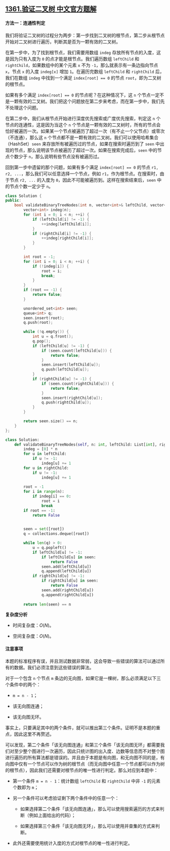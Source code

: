 ## [1361.验证二叉树 中文官方题解](https://leetcode.cn/problems/validate-binary-tree-nodes/solutions/100000/yan-zheng-er-cha-shu-by-leetcode-solution)
#### 方法一：连通性判定

我们将验证二叉树的过程分为两步：第一步找到二叉树的根节点，第二步从根节点开始对二叉树进行遍历，判断其是否为一颗有效的二叉树。

在第一步中，为了找到根节点，我们需要用数组 `indeg` 存放所有节点的入度，这是因为只有入度为 `0` 的点才能是根节点。我们遍历数组 `leftChild` 和 `rightChild`，如果数组中的某个元素 `x` 不为 `-1`，那么就表示有一条边指向节点 `x`，节点 `x` 的入度 `indeg[x]` 增加 `1`。在遍历完数组 `leftChild` 和 `rightChild` 后，我们在数组 `indeg` 中找到一个满足 `index[root] == 0` 的节点 `root`，即为二叉树的根节点。

如果有多个满足 `index[root] == 0` 的节点呢？在这种情况下，这 `n` 个节点一定不是一颗有效的二叉树。我们把这个问题放在第二步来考虑，而在第一步中，我们先不处理这个问题。

在第二步中，我们从根节点开始进行深度优先搜索或广度优先搜索，判定这 `n` 个节点的连通性，这是因为当这个 `n` 个节点是一颗有效的二叉树时，所有的节点会恰好被遍历一次。如果某一个节点被遍历了超过一次（有不止一个父节点）或零次（不连通），那么这 `n` 个节点都不是一颗有效的二叉树。我们可以使用哈希集合（HashSet）`seen` 来存放所有被遍历过的节点，如果在搜索时遍历到了 `seen` 中出现的节点，那么说明该节点被遍历了超过一次。如果在搜索完成后，`seen` 中的节点个数少于 `n`，那么说明有些节点没有被遍历过。

回到第一步中遗留的那个问题，如果有多个满足 `index[root] == 0` 的节点 `r1, r2, ...`，那么我们可以任意选择一个节点，例如 `r1`，作为根节点。在搜索时，由于节点 `r2, ...` 的入度为 `0`，因此不可能被遍历到。这样在搜索结束后，`seen` 中的节点个数一定少于 `n`。

```C++ [sol1-C++]
class Solution {
public:
    bool validateBinaryTreeNodes(int n, vector<int>& leftChild, vector<int>& rightChild) {
        vector<int> indeg(n);
        for (int i = 0; i < n; ++i) {
            if (leftChild[i] != -1) {
                ++indeg[leftChild[i]];
            }
            if (rightChild[i] != -1) {
                ++indeg[rightChild[i]];
            }
        }

        int root = -1;
        for (int i = 0; i < n; ++i) {
            if (!indeg[i]) {
                root = i;
                break;
            }
        }
        if (root == -1) {
            return false;
        }

        unordered_set<int> seen;
        queue<int> q;
        seen.insert(root);
        q.push(root);

        while (!q.empty()) {
            int u = q.front();
            q.pop();
            if (leftChild[u] != -1) {
                if (seen.count(leftChild[u])) {
                    return false;
                }
                seen.insert(leftChild[u]);
                q.push(leftChild[u]);
            }
            if (rightChild[u] != -1) {
                if (seen.count(rightChild[u])) {
                    return false;
                }
                seen.insert(rightChild[u]);
                q.push(rightChild[u]);
            }
        }

        return seen.size() == n;
    }
};
```

```Python [sol1-Python3]
class Solution:
    def validateBinaryTreeNodes(self, n: int, leftChild: List[int], rightChild: List[int]) -> bool:
        indeg = [0] * n
        for u in leftChild:
            if u != -1:
                indeg[u] += 1
        for u in rightChild:
            if u != -1:
                indeg[u] += 1
        
        root = -1
        for i in range(n):
            if indeg[i] == 0:
                root = i
                break
        if root == -1:
            return False

        
        seen = set([root])
        q = collections.deque([root])

        while len(q) > 0:
            u = q.popleft()
            if leftChild[u] != -1:
                if leftChild[u] in seen:
                    return False
                seen.add(leftChild[u])
                q.append(leftChild[u])
            if rightChild[u] != -1:
                if rightChild[u] in seen:
                    return False
                seen.add(rightChild[u])
                q.append(rightChild[u])
        
        return len(seen) == n
```

**复杂度分析**

- 时间复杂度：$O(N)$。

- 空间复杂度：$O(N)$。

#### 注意事项

本题的标准程序有误，并且测试数据非常弱，这会导致一些错误的算法可以通过所有的数据。我们必须注意到这些错误的算法。

对于一个包含 `n` 个节点 `m` 条边的无向图，如果它是一棵树，那么必须满足以下三个条件中的两个：

- `m = n - 1`；

- 该无向图连通；

- 该无向图无环。

事实上，只要满足其中的两个条件，就可以推出第三个条件。证明不是本题的重点，因此这里不再赘述。

可以发现，第二个条件「该无向图连通」和第三个条件「该无向图无环」都需要我们对至少整个图进行一次遍历，因此只统计图的出入度、边数等信息而不对整个图进行遍历的所有算法都是错误的。并且由于本题是有向图，和无向图不同的是，有向图中仅有一个节点可以作为树的根节点（而无向图中任意一个节点都可以作为树的根节点），因此我们还需要对根节点的唯一性进行判定。那么对应到本题中：

- 第一个条件 `m = n - 1`：统计数组 `leftChild` 和 `rightChild` 中非 `-1` 的元素个数即为 `m`；

- 另一个条件可以考虑验证剩下两个条件中的任意一个：

    - 如果选择第二个条件「该无向图连通」，那么可以使用搜索遍历的方式来判断（例如上面给出的代码）；

    - 如果选择第三个条件「该无向图无环」，那么可以使用并查集的方式来判断。

- 此外还需要使用统计入度的方式对根节点的唯一性进行判定。